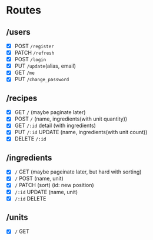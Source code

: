 # Routes
## /users
- [x] POST `/register`
- [x] PATCH `/refresh`
- [x] POST `/login`
- [x] PUT `/update`(alias, email)
- [x] GET `/me`
- [x] PUT `/change_password`
## /recipes
- [x] GET `/` (maybe paginate later)
- [x] POST `/` (name, ingredients(with unit quantity))
- [x] GET `/:id` detail (with ingredients)
- [x] PUT `/:id` UPDATE (name, ingredients(with unit count))
- [x] DELETE `/:id`
## /ingredients
- [x] `/` GET (maybe pageinate later, but hard with sorting)
- [x] `/` POST (name, unit)
- [x] `/` PATCH (sort) (id: new position)
- [x] `/:id` UPDATE (name, unit)
- [x] `/:id` DELETE
## /units
- [x] `/` GET
